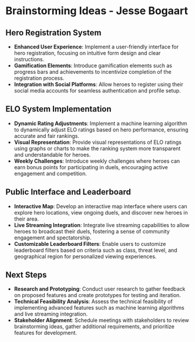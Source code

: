 # Brainstorming Ideas - Jesse Bogaart

## Hero Registration System

- **Enhanced User Experience**: Implement a user-friendly interface for hero registration, focusing on intuitive form design and clear instructions.
- **Gamification Elements**: Introduce gamification elements such as progress bars and achievements to incentivize completion of the registration process.
- **Integration with Social Platforms**: Allow heroes to register using their social media accounts for seamless authentication and profile setup.

## ELO System Implementation

- **Dynamic Rating Adjustments**: Implement a machine learning algorithm to dynamically adjust ELO ratings based on hero performance, ensuring accurate and fair rankings.
- **Visual Representation**: Provide visual representations of ELO ratings using graphs or charts to make the ranking system more transparent and understandable for heroes.
- **Weekly Challenges**: Introduce weekly challenges where heroes can earn bonus points for participating in duels, encouraging active engagement and competition.

## Public Interface and Leaderboard

- **Interactive Map**: Develop an interactive map interface where users can explore hero locations, view ongoing duels, and discover new heroes in their area.
- **Live Streaming Integration**: Integrate live streaming capabilities to allow heroes to broadcast their duels, fostering a sense of community engagement and spectatorship.
- **Customizable Leaderboard Filters**: Enable users to customize leaderboard filters based on criteria such as class, threat level, and geographical region for personalized viewing experiences.

## Next Steps

- **Research and Prototyping**: Conduct user research to gather feedback on proposed features and create prototypes for testing and iteration.
- **Technical Feasibility Analysis**: Assess the technical feasibility of implementing advanced features such as machine learning algorithms and live streaming integration.
- **Stakeholder Alignment**: Schedule meetings with stakeholders to review brainstorming ideas, gather additional requirements, and prioritize features for development.


